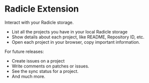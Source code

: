 # Radicle Extension

Interact with your Radicle storage.

- List all the projects you have in your local Radicle storage
- Show details about each project, like README, Repository ID, etc.
- Open each project in your browser, copy important information.

For future releases:

- Create issues on a project
- Write comments on patches or issues.
- See the sync status for a project.
- And much more.
